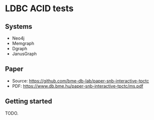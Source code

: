 # LDBC ACID tests

## Systems

* Neo4j
* Memgraph
* Dgraph
* JanusGraph

## Paper

* Source: <https://github.com/bme-db-lab/paper-snb-interactive-tpctc>
* PDF: <https://www.db.bme.hu/paper-snb-interactive-tpctc/ms.pdf>

## Getting started

TODO.
